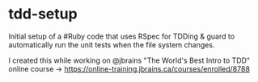 # tdd-setup

Initial setup of a #Ruby code that uses RSpec for TDDing &amp; guard to automatically run the unit tests when the file system changes.

I created this while working on @jbrains "The World's Best Intro to TDD" online course -> https://online-training.jbrains.ca/courses/enrolled/8788

